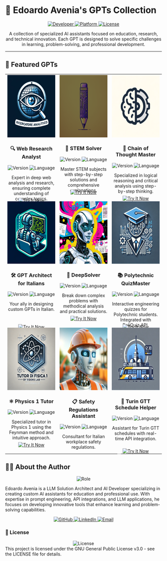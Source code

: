 # 🤖 Edoardo Avenia's GPTs Collection

<div align="center">
  <a href="https://github.com/edoardoavenia">
    <img src="https://img.shields.io/badge/LLM_Developer-Edoardo_Avenia-2ea44f?style=for-the-badge&logo=github" alt="Developer">
  </a>
  <a href="https://chat.openai.com">
    <img src="https://img.shields.io/badge/Platform-ChatGPT-74aa9c?style=for-the-badge&logo=openai" alt="Platform">
  </a>
  <a href="https://github.com/edoardoavenia/gpts-collection/blob/main/LICENSE">
    <img src="https://img.shields.io/badge/License-GPLv3-blue.svg?style=for-the-badge" alt="License">
  </a>
</div>

<div align="center">
  <p>A collection of specialized AI assistants focused on education, research, and technical innovation. Each GPT is designed to solve specific challenges in learning, problem-solving, and professional development.</p>
</div>

---

## 🌟 Featured GPTs

<div align="center">
  <table>
    <tr>
      <td align="center" width="33.33%">
        <div style="height: 400px;">
          <a href="https://chatgpt.com/g/g-IF18aGRLF-web-research-analyst">
            <img src="icons/web_research_analyst.png" width="200" height="200" alt="Web Research Analyst">
          </a>
          <br>
          <h3>🔍 Web Research Analyst</h3>
          <img src="https://img.shields.io/badge/v6.4-Latest-green?style=flat-square&logo=v" alt="Version">
          <img src="https://img.shields.io/badge/EN-language-blue?style=flat-square" alt="Language">
          <br>
          <p style="height: 60px;">Expert in deep web analysis and research, ensuring complete understanding of complex topics.</p>
          <a href="https://chatgpt.com/g/g-IF18aGRLF-web-research-analyst">
            <img src="https://img.shields.io/badge/Try_It_Now-37a779?style=for-the-badge&logo=openai" alt="Try It Now">
          </a>
        </div>
      </td>
      <td align="center" width="33.33%">
        <div style="height: 400px;">
          <a href="https://chatgpt.com/g/g-doiE0rbTi-stem-solver-homework-exams">
            <img src="icons/stem_solver.png" width="200" height="200" alt="STEM Solver">
          </a>
          <br>
          <h3>📐 STEM Solver</h3>
          <img src="https://img.shields.io/badge/v2.1-Latest-green?style=flat-square&logo=v" alt="Version">
          <img src="https://img.shields.io/badge/EN-language-blue?style=flat-square" alt="Language">
          <br>
          <p style="height: 60px;">Master STEM subjects with step-by-step solutions and comprehensive explanations.</p>
          <a href="https://chatgpt.com/g/g-doiE0rbTi-stem-solver-homework-exams">
            <img src="https://img.shields.io/badge/Try_It_Now-37a779?style=for-the-badge&logo=openai" alt="Try It Now">
          </a>
        </div>
      </td>
      <td align="center" width="33.33%">
        <div style="height: 400px;">
          <a href="https://chatgpt.com/g/g-s9B4PVDEP-chain-of-thought-master">
            <img src="icons/chain_of_thought_master.png" width="200" height="200" alt="Chain of Thought Master">
          </a>
          <br>
          <h3>🧠 Chain of Thought Master</h3>
          <img src="https://img.shields.io/badge/v2.0-Latest-green?style=flat-square&logo=v" alt="Version">
          <img src="https://img.shields.io/badge/EN-language-blue?style=flat-square" alt="Language">
          <br>
          <p style="height: 60px;">Specialized in logical reasoning and critical analysis using step-by-step thinking.</p>
          <a href="https://chatgpt.com/g/g-s9B4PVDEP-chain-of-thought-master">
            <img src="https://img.shields.io/badge/Try_It_Now-37a779?style=for-the-badge&logo=openai" alt="Try It Now">
          </a>
        </div>
      </td>
    </tr>
    <tr>
      <td align="center" width="33.33%">
        <div style="height: 400px;">
          <a href="https://chatgpt.com/g/g-1o6DaFTfg-architetto-gpt-italiani">
            <img src="icons/architetto_gpt_italiani.png" width="200" height="200" alt="Architetto GPT">
          </a>
          <br>
          <h3>🛠️ GPT Architect for Italians</h3>
          <img src="https://img.shields.io/badge/v5.1-Latest-green?style=flat-square&logo=v" alt="Version">
          <img src="https://img.shields.io/badge/IT-language-red?style=flat-square" alt="Language">
          <br>
          <p style="height: 60px;">Your ally in designing custom GPTs in Italian.</p>
          <a href="https://chatgpt.com/g/g-1o6DaFTfg-architetto-gpt-italiani">
            <img src="https://img.shields.io/badge/Try_It_Now-37a779?style=for-the-badge&logo=openai" alt="Try It Now">
          </a>
        </div>
      </td>
      <td align="center" width="33.33%">
        <div style="height: 400px;">
          <a href="https://chatgpt.com/g/g-IxaoBUuJl-deepsolver">
            <img src="icons/deep_solver.png" width="200" height="200" alt="DeepSolver">
          </a>
          <br>
          <h3>🎯 DeepSolver</h3>
          <img src="https://img.shields.io/badge/v1.0-Latest-green?style=flat-square&logo=v" alt="Version">
          <img src="https://img.shields.io/badge/EN-language-blue?style=flat-square" alt="Language">
          <br>
          <p style="height: 60px;">Break down complex problems with methodical analysis and practical solutions.</p>
          <a href="https://chatgpt.com/g/g-IxaoBUuJl-deepsolver">
            <img src="https://img.shields.io/badge/Try_It_Now-37a779?style=for-the-badge&logo=openai" alt="Try It Now">
          </a>
        </div>
      </td>
      <td align="center" width="33.33%">
        <div style="height: 400px;">
          <a href="https://chatgpt.com/g/g-jP79Nb9A3-politecnico-quizmaster">
            <img src="icons/politecnico_quizmaster.png" width="200" height="200" alt="Politecnico QuizMaster">
          </a>
          <br>
          <h3>📚 Polytechnic QuizMaster</h3>
          <img src="https://img.shields.io/badge/v2.0-Latest-green?style=flat-square&logo=v" alt="Version">
          <img src="https://img.shields.io/badge/IT-language-red?style=flat-square" alt="Language">
          <br>
          <p style="height: 60px;">Interactive engineering quizzes for Polytechnic students. Integrated with PoliQuiz API.</p>
          <a href="https://chatgpt.com/g/g-jP79Nb9A3-politecnico-quizmaster">
            <img src="https://img.shields.io/badge/Try_It_Now-37a779?style=for-the-badge&logo=openai" alt="Try It Now">
          </a>
        </div>
      </td>
    </tr>
    <tr>
      <td align="center" width="33.33%">
        <div style="height: 400px;">
          <a href="https://chatgpt.com/g/g-WpdHXBDo4-tutor-di-fisica-1">
            <img src="icons/tutor_fisica_1.png" width="200" height="200" alt="Tutor di Fisica">
          </a>
          <br>
          <h3>⚛️ Physics 1 Tutor</h3>
          <img src="https://img.shields.io/badge/v3.1-Latest-green?style=flat-square&logo=v" alt="Version">
          <img src="https://img.shields.io/badge/IT-language-red?style=flat-square" alt="Language">
          <br>
          <p style="height: 60px;">Specialized tutor in Physics 1 using the Feynman method and intuitive approach.</p>
          <a href="https://chatgpt.com/g/g-WpdHXBDo4-tutor-di-fisica-1">
            <img src="https://img.shields.io/badge/Try_It_Now-37a779?style=for-the-badge&logo=openai" alt="Try It Now">
          </a>
        </div>
      </td>
      <td align="center" width="33.33%">
        <div style="height: 400px;">
          <a href="https://chatgpt.com/g/g-sUMyOY8rT-assistente-normativa-sicurezza">
            <img src="icons/assistente_normativa_sicurezza.png" width="200" height="200" alt="Assistente Normativa">
          </a>
          <br>
          <h3>📋 Safety Regulations Assistant</h3>
          <img src="https://img.shields.io/badge/v1.0-Latest-green?style=flat-square&logo=v" alt="Version">
          <img src="https://img.shields.io/badge/IT-language-red?style=flat-square" alt="Language">
          <br>
          <p style="height: 60px;">Consultant for Italian workplace safety regulations.</p>
          <a href="https://chatgpt.com/g/g-sUMyOY8rT-assistente-normativa-sicurezza">
            <img src="https://img.shields.io/badge/Try_It_Now-37a779?style=for-the-badge&logo=openai" alt="Try It Now">
          </a>
        </div>
      </td>
      <td align="center" width="33.33%">
        <div style="height: 400px;">
          <a href="https://chatgpt.com/g/g-4YsHW0wBz-torino-gtt-orari-helper">
            <img src="icons/gtt_helper.png" width="200" height="200" alt="GTT Helper">
          </a>
          <br> <h3>🚌 Turin GTT Schedule Helper</h3>
<img src="https://img.shields.io/badge/v0.1-Beta-orange?style=flat-square&logo=v" alt="Version">
<img src="https://img.shields.io/badge/IT-language-red?style=flat-square" alt="Language">
<br>
<p style="height: 60px;">Assistant for Turin GTT schedules with real-time API integration.</p>
<div>
  <a href="https://chatgpt.com/g/g-4YsHW0wBz-torino-gtt-orari-helper">
    <img src="https://img.shields.io/badge/Try_It_Now-37a779?style=for-the-badge&logo=openai" alt="Try It Now">
  </a>
  <a href="https://github.com/edoardoavenia/torino-gtt-orari-helper">
    <img src="https://img.shields.io/badge/View_on_GitHub-171515?style=for-the-badge&logo=github" alt="View on GitHub">
  </a>
</div>
        </div>
      </td>
    </tr>
  </table>
</div>

## 👨‍💻 About the Author

<div align="center">
  <img src="https://img.shields.io/badge/LLM_Solution_Architect-Edoardo_Avenia-2ea44f?style=for-the-badge" alt="Role">
</div>

Edoardo Avenia is a LLM Solution Architect and AI Developer specializing in creating custom AI assistants for education and professional use. With expertise in prompt engineering, API integrations, and LLM applications, he focuses on developing innovative tools that enhance learning and problem-solving capabilities.
<br>
<div align="center">
  <a href="https://github.com/edoardoavenia">
    <img src="https://img.shields.io/badge/GitHub-100000?style=for-the-badge&logo=github&logoColor=white" alt="GitHub">
  </a>
  <a href="https://www.linkedin.com/in/edoardoavenia/">
    <img src="https://img.shields.io/badge/LinkedIn-0077B5?style=for-the-badge&logo=linkedin&logoColor=white" alt="LinkedIn">
  </a>
  <a href="mailto:edoardoavenia99@gmail.com">
    <img src="https://img.shields.io/badge/Email-D14836?style=for-the-badge&logo=gmail&logoColor=white" alt="Email">
  </a>
</div>

### 📄 License
<div align="center">
  <img src="https://img.shields.io/badge/License-GPLv3-blue.svg?style=for-the-badge" alt="License">
</div>
This project is licensed under the GNU General Public License v3.0 - see the LICENSE file for details.<br><br>